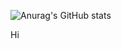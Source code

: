 ![Anurag's GitHub stats](https://github-readme-stats.vercel.app/api?username=N4RNACACC&show_icons=true&theme=tokyonight)

Hi